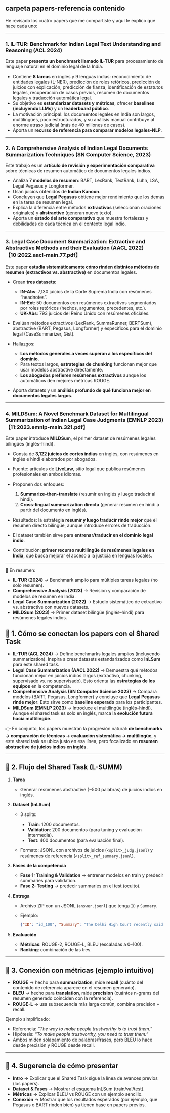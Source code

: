 ## carpeta papers-referencia contenido

He revisado los cuatro papers que me compartiste y aquí te explico qué hace cada uno:

---

### 1. **IL-TUR: Benchmark for Indian Legal Text Understanding and Reasoning (ACL 2024)**

Este paper **presenta un benchmark llamado IL-TUR** para procesamiento de lenguaje natural en el dominio legal de la India.

* Contiene **8 tareas** en inglés y 9 lenguas indias: reconocimiento de entidades legales (L-NER), predicción de roles retóricos, predicción de juicios con explicación, predicción de fianza, identificación de estatutos legales, recuperación de casos previos, resumen de documentos legales y traducción automática legal.
* Su objetivo es **estandarizar datasets y métricas**, ofrecer **baselines (incluyendo LLMs)** y un **leaderboard público**.
* La motivación principal: los documentos legales en India son largos, multilingües, poco estructurados, y su análisis manual contribuye al enorme atraso judicial (más de 40 millones de casos).
* Aporta un **recurso de referencia para comparar modelos legales-NLP**.

---

### 2. **A Comprehensive Analysis of Indian Legal Documents Summarization Techniques (SN Computer Science, 2023)**

Este trabajo es un **artículo de revisión y experimentación comparativa** sobre técnicas de resumen automático de documentos legales indios.

* Analiza **7 modelos de resumen**: BART, LexRank, TextRank, Luhn, LSA, Legal Pegasus y Longformer.
* Usan juicios obtenidos de **Indian Kanoon**.
* Concluyen que **Legal Pegasus** obtiene mejor rendimiento que los demás en la tarea de resumen legal.
* Explica la diferencia entre métodos **extractivos** (seleccionan oraciones originales) y **abstractive** (generan nuevo texto).
* Aporta un **estado del arte comparativo** que muestra fortalezas y debilidades de cada técnica en el contexto legal indio.

---

### 3. **Legal Case Document Summarization: Extractive and Abstractive Methods and their Evaluation (AACL 2022)**【10:2022.aacl-main.77.pdf】

Este paper **estudia sistemáticamente cómo rinden distintos métodos de resumen (extractivos vs. abstractive)** en documentos legales.

* Crean **tres datasets**:

  * **IN-Abs**: 7,130 juicios de la Corte Suprema India con resúmenes “headnotes”.
  * **IN-Ext**: 50 documentos con resúmenes extractivos segmentados por roles retóricos (hechos, argumentos, precedentes, etc.).
  * **UK-Abs**: 793 juicios del Reino Unido con resúmenes oficiales.
* Evalúan métodos extractivos (LexRank, SummaRunner, BERTSum), abstractive (BART, Pegasus, Longformer) y específicos para el dominio legal (CaseSummarizer, Gist).
* Hallazgos:

  * **Los métodos generales a veces superan a los específicos del dominio**.
  * Para textos largos, **estrategias de chunking** funcionan mejor que usar modelos abstractive directamente.
  * **Los abogados prefieren resúmenes extractivos** aunque los automáticos den mejores métricas ROUGE.
* Aporta datasets y un **análisis profundo de qué funciona mejor en documentos legales largos**.

---

### 4. **MILDSum: A Novel Benchmark Dataset for Multilingual Summarization of Indian Legal Case Judgments (EMNLP 2023)**【11:2023.emnlp-main.321.pdf】

Este paper introduce **MILDSum**, el primer dataset de resúmenes legales bilingües (inglés–hindi).

* Consta de **3,122 juicios de cortes indias** en inglés, con resúmenes en inglés e hindi elaborados por abogados.
* Fuente: artículos de **LiveLaw**, sitio legal que publica resúmenes profesionales en ambos idiomas.
* Proponen dos enfoques:

  1. **Summarize-then-translate** (resumir en inglés y luego traducir al hindi).
  2. **Cross-lingual summarization directa** (generar resumen en hindi a partir del documento en inglés).
* Resultados: la estrategia **resumir y luego traducir rinde mejor** que el resumen directo bilingüe, aunque introduce errores de traducción.
* El dataset también sirve para **entrenar/traducir en el dominio legal indio**.
* Contribución: **primer recurso multilingüe de resúmenes legales en India**, que busca mejorar el acceso a la justicia en lenguas locales.

---

📌 En resumen:

* **IL-TUR (2024)** → Benchmark amplio para múltiples tareas legales (no solo resumen).
* **Comprehensive Analysis (2023)** → Revisión y comparación de modelos de resumen en India.
* **Legal Case Summarization (2022)** → Estudio sistemático de extractivo vs. abstractive con nuevos datasets.
* **MILDSum (2023)** → Primer dataset bilingüe (inglés–hindi) para resúmenes legales indios.



## 🔹 1. Cómo se conectan los papers con el Shared Task

* **IL-TUR (ACL 2024)** → Define benchmarks legales amplios (incluyendo summarization). Inspira a crear datasets estandarizados como **InLSum** para este shared task.
* **Legal Case Summarization (AACL 2022)** → Demuestra qué métodos funcionan mejor en juicios indios largos (extractivo, chunking, supervisado vs. no supervisado). Esto orienta las **estrategias de los equipos** en la competencia.
* **Comprehensive Analysis (SN Computer Science 2023)** → Compara modelos (BART, Pegasus, Longformer) y concluye que **Legal Pegasus rinde mejor**. Esto sirve como **baseline esperado** para los participantes.
* **MILDSum (EMNLP 2023)** → Introduce el multilingüe (inglés–hindi). Aunque el shared task es solo en inglés, marca la **evolución futura hacia multilingüe**.

👉 En conjunto, los papers muestran la progresión natural: **de benchmarks → comparación de técnicas → evaluación sistemática → multilingüe**, y este shared task se ubica justo en esa línea, pero focalizado en **resumen abstractive de juicios indios en inglés**.

---

## 🔹 2. Flujo del Shared Task (L-SUMM)

1. **Tarea**

   * Generar resúmenes abstractive (~500 palabras) de juicios indios en inglés.

2. **Dataset (InLSum)**

   * 3 splits:

     * **Train**: 1200 documentos.
     * **Validation**: 200 documentos (para tuning y evaluación intermedia).
     * **Test**: 400 documentos (para evaluación final).
   * Formato: JSONL con archivos de juicios (`<split>_judg.jsonl`) y resúmenes de referencia (`<split>_ref_summary.jsonl`).

3. **Fases de la competencia**

   * **Fase 1: Training & Validation** → entrenar modelos en train y predecir summaries para validation.
   * **Fase 2: Testing** → predecir summaries en el test (oculto).

4. **Entrega**

   * Archivo ZIP con un JSONL (`answer.jsonl`) que tenga `ID` y `Summary`.
   * Ejemplo:

     ```json
     {"ID": "id_100", "Summary": "The Delhi High Court recently said that it hopes and ..."}
     ```

5. **Evaluación**

   * **Métricas**: ROUGE-2, ROUGE-L, BLEU (escaladas a 0–100).
   * **Ranking**: combinación de las tres.

---

## 🔹 3. Conexión con métricas (ejemplo intuitivo)

* **ROUGE** → hecho para **summarization**, mide **recall** (cuánto del contenido de referencia aparece en el resumen generado).
* **BLEU** → hecho para **translation**, mide **precision** (cuántos n-grams del resumen generado coinciden con la referencia).
* **ROUGE-L** → usa subsecuencia más larga común, combina precision + recall.

Ejemplo simplificado:

* Referencia: *“The way to make people trustworthy is to trust them.”*
* Hipótesis: *“To make people trustworthy, you need to trust them.”*
* Ambos miden solapamiento de palabras/frases, pero BLEU lo hace desde precisión y ROUGE desde recall.

---

## 🔹 4. Sugerencia de cómo presentar

* **Intro** → Explicar que el Shared Task sigue la línea de avances previos (los papers).
* **Dataset & Fases** → Mostrar el esquema InLSum (train/val/test).
* **Métricas** → Explicar BLEU vs ROUGE con un ejemplo sencillo.
* **Conexión** → Mostrar que los resultados esperados (por ejemplo, que Pegasus o BART rinden bien) ya tienen base en papers previos.